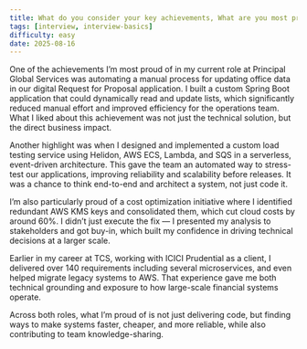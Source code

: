 ```yaml
---
title: What do you consider your key achievements, What are you most proud of?.md
tags: [interview, interview-basics]
difficulty: easy
date: 2025-08-16
---
```


One of the achievements I’m most proud of in my current role at Principal Global Services was automating a manual process for updating office data in our digital Request for Proposal application. I built a custom Spring Boot application that could dynamically read and update lists, which significantly reduced manual effort and improved efficiency for the operations team. What I liked about this achievement was not just the technical solution, but the direct business impact.

Another highlight was when I designed and implemented a custom load testing service using Helidon, AWS ECS, Lambda, and SQS in a serverless, event-driven architecture. This gave the team an automated way to stress-test our applications, improving reliability and scalability before releases. It was a chance to think end-to-end and architect a system, not just code it.

I’m also particularly proud of a cost optimization initiative where I identified redundant AWS KMS keys and consolidated them, which cut cloud costs by around 60%. I didn’t just execute the fix — I presented my analysis to stakeholders and got buy-in, which built my confidence in driving technical decisions at a larger scale.

Earlier in my career at TCS, working with ICICI Prudential as a client, I delivered over 140 requirements including several microservices, and even helped migrate legacy systems to AWS. That experience gave me both technical grounding and exposure to how large-scale financial systems operate.

Across both roles, what I’m proud of is not just delivering code, but finding ways to make systems faster, cheaper, and more reliable, while also contributing to team knowledge-sharing.

